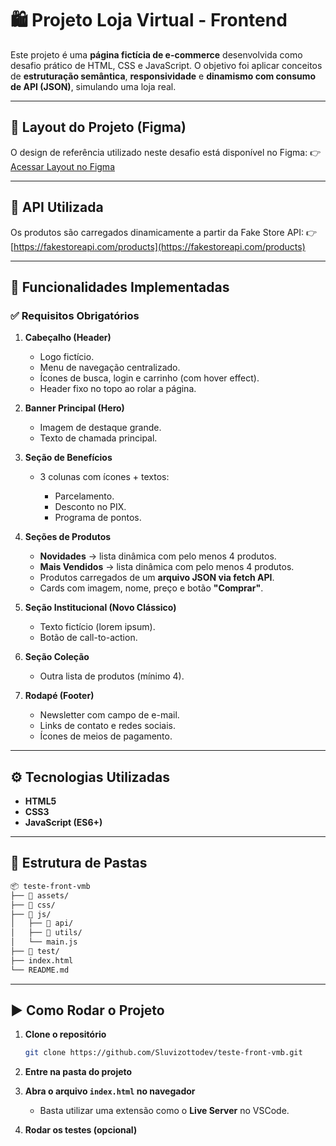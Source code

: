 # 🛍️ Projeto Loja Virtual - Frontend

Este projeto é uma **página fictícia de e-commerce** desenvolvida como desafio prático de HTML, CSS e JavaScript.
O objetivo foi aplicar conceitos de **estruturação semântica**, **responsividade** e **dinamismo com consumo de API (JSON)**, simulando uma loja real.

---

## 🎨 Layout do Projeto (Figma)

O design de referência utilizado neste desafio está disponível no Figma:
👉 [Acessar Layout no Figma](https://www.figma.com/design/3abDpHj0DSNCaYJBfSHjMc/Teste-Vambora-Coders?node-id=0-1&t=l7IrEpEDnMFGYuts-0)

---

## 🔗 API Utilizada

Os produtos são carregados dinamicamente a partir da Fake Store API:
👉 [https://fakestoreapi.com/products](https://fakestoreapi.com/products)

---

## 📌 Funcionalidades Implementadas

### ✅ Requisitos Obrigatórios

1. **Cabeçalho (Header)**

   * Logo fictício.
   * Menu de navegação centralizado.
   * Ícones de busca, login e carrinho (com hover effect).
   * Header fixo no topo ao rolar a página.

2. **Banner Principal (Hero)**

   * Imagem de destaque grande.
   * Texto de chamada principal.

3. **Seção de Benefícios**

   * 3 colunas com ícones + textos:

     * Parcelamento.
     * Desconto no PIX.
     * Programa de pontos.

4. **Seções de Produtos**

   * **Novidades** → lista dinâmica com pelo menos 4 produtos.
   * **Mais Vendidos** → lista dinâmica com pelo menos 4 produtos.
   * Produtos carregados de um **arquivo JSON via fetch API**.
   * Cards com imagem, nome, preço e botão **"Comprar"**.

5. **Seção Institucional (Novo Clássico)**

   * Texto fictício (lorem ipsum).
   * Botão de call-to-action.

6. **Seção Coleção**

   * Outra lista de produtos (mínimo 4).

7. **Rodapé (Footer)**

   * Newsletter com campo de e-mail.
   * Links de contato e redes sociais.
   * Ícones de meios de pagamento.

---

## ⚙️ Tecnologias Utilizadas

* **HTML5**
* **CSS3**
* **JavaScript (ES6+)**

---

## 📂 Estrutura de Pastas

```md
📦 teste-front-vmb
├── 📂 assets/        
├── 📂 css/        
├── 📂 js/
│   ├── 📂 api/   
│   ├── 📂 utils/     
│   └── main.js     
├── 📂 test/     
├── index.html       
└── README.md
```

---

## ▶️ Como Rodar o Projeto

1. **Clone o repositório**

   ```bash
   git clone https://github.com/Sluvizottodev/teste-front-vmb.git
   ```

2. **Entre na pasta do projeto**


3. **Abra o arquivo `index.html` no navegador**

   * Basta utilizar uma extensão como o **Live Server** no VSCode.

4. **Rodar os testes (opcional)**
